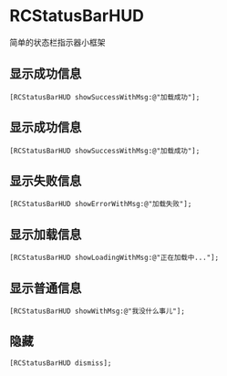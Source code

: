 # RCStatusBarHUD
简单的状态栏指示器小框架
## 显示成功信息
```objc
[RCStatusBarHUD showSuccessWithMsg:@"加载成功"];
```

## 显示成功信息
```objc
[RCStatusBarHUD showSuccessWithMsg:@"加载成功"];
```

## 显示失败信息
```objc
[RCStatusBarHUD showErrorWithMsg:@"加载失败"];
```

## 显示加载信息
```objc
[RCStatusBarHUD showLoadingWithMsg:@"正在加载中..."];
```

## 显示普通信息
```objc
[RCStatusBarHUD showWithMsg:@"我没什么事儿"];
```

## 隐藏
```objc
[RCStatusBarHUD dismiss];
```
